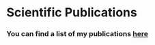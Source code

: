 # Scientific Publications

### You can find a list of my publications [here](https://arxiv.org/a/jeffrey_n_1.html)
